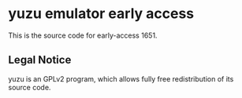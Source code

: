 yuzu emulator early access
=============

This is the source code for early-access 1651.

## Legal Notice

yuzu is an GPLv2 program, which allows fully free redistribution of its source code.